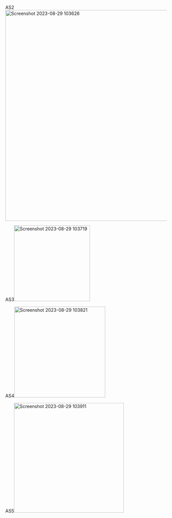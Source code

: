 AS2<img width="659" alt="Screenshot 2023-08-29 103626" src="https://github.com/LINHTRAN9x/AssigmentSQL/assets/133183567/707909f1-52b4-4b15-8381-6142e016e62b">

AS3<img width="237" alt="Screenshot 2023-08-29 103719" src="https://github.com/LINHTRAN9x/AssigmentSQL/assets/133183567/29307c50-11ee-42bc-b8d0-26dea072ae24">

AS4<img width="284" alt="Screenshot 2023-08-29 103821" src="https://github.com/LINHTRAN9x/AssigmentSQL/assets/133183567/4289977f-4b51-4aac-a1a4-5b8107c93fe7">

AS5<img width="343" alt="Screenshot 2023-08-29 103911" src="https://github.com/LINHTRAN9x/AssigmentSQL/assets/133183567/cae8ffb3-424d-409d-8b8d-864fdb39afd6">
